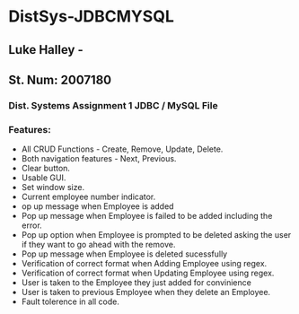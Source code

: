 # DistSys-JDBCMYSQL

## Luke Halley - 
## St. Num: 2007180
### Dist. Systems Assignment 1 JDBC / MySQL File

### Features: 
* All CRUD Functions - Create, Remove, Update, Delete.
* Both navigation features - Next, Previous.
* Clear button.
* Usable GUI.
* Set window size.
* Current employee number indicator.
* op up message when Employee is added
* Pop up message when Employee is failed to be added including the error.
* Pop up option when Employee is prompted to be deleted asking the user if they want to go ahead with the remove.
* Pop up message when Employee is deleted sucessfully
* Verification of correct format when Adding Employee using regex.
* Verification of correct format when Updating Employee using regex.
* User is taken to the Employee they just added for convinience
* User is taken to previous Employee when they delete an Employee.
* Fault tolerence in all code.
